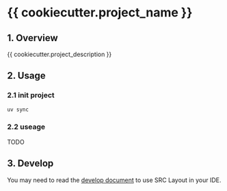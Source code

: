 # {{ cookiecutter.project_name }}

## 1. Overview

{{ cookiecutter.project_description }}

## 2. Usage

### 2.1 init project

```bash
uv sync
```

### 2.2 useage

TODO

## 3. Develop

You may need to read the [develop document](./docs/development.md) to use SRC Layout in your IDE.
